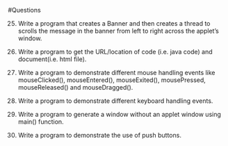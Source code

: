 #Questions

25. Write a program that creates a Banner and then creates a thread to scrolls the message in the
banner from left to right across the applet’s window.

26. Write a program to get the URL/location of code (i.e. java code) and document(i.e. html file).

27. Write a program to demonstrate different mouse handling events like mouseClicked(),
mouseEntered(), mouseExited(), mousePressed, mouseReleased() and mouseDragged().

28. Write a program to demonstrate different keyboard handling events.

29. Write a program to generate a window without an applet window using main() function.

30. Write a program to demonstrate the use of push buttons.
